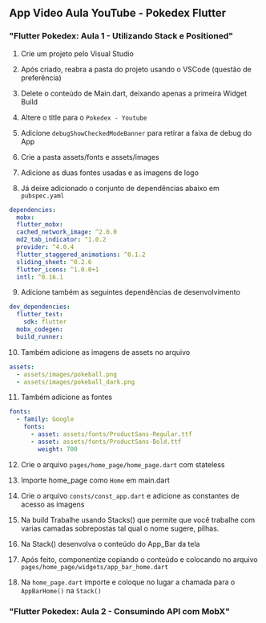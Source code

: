 ## App Video Aula YouTube - Pokedex Flutter

### "Flutter Pokedex: Aula 1 - Utilizando Stack e Positioned"

1. Crie um projeto pelo Visual Studio

2. Após criado, reabra a pasta do projeto usando o VSCode (questão de preferência)

3. Delete o conteúdo de Main.dart, deixando apenas a primeira Widget Build

4. Altere o title para o `Pokedex - Youtube`

5. Adicione `debugShowCheckedModeBanner` para retirar a faixa de debug do App

6. Crie a pasta assets/fonts e assets/images

7. Adicione as duas fontes usadas e as imagens de logo

8. Já deixe adicionado o conjunto de dependências abaixo em `pubspec.yaml`

```yaml
dependencies:
  mobx:
  flutter_mobx:
  cached_network_image: ^2.0.0
  md2_tab_indicator: ^1.0.2
  provider: ^4.0.4
  flutter_staggered_animations: ^0.1.2
  sliding_sheet: ^0.2.6
  flutter_icons: ^1.0.0+1
  intl: ^0.16.1
```

9. Adicione também as seguintes dependências de desenvolvimento

```yaml
dev_dependencies:
  flutter_test:
    sdk: flutter
  mobx_codegen:
  build_runner:
```

10. Também adicione as imagens de assets no arquivo

```yaml
assets:
  - assets/images/pokeball.png
  - assets/images/pokeball_dark.png
```

11. Também adicione as fontes

```yaml
fonts:
  - family: Google
    fonts:
      - asset: assets/fonts/ProductSans-Regular.ttf
      - asset: assets/fonts/ProductSans-Bold.ttf
        weight: 700
```

12. Crie o arquivo `pages/home_page/home_page.dart` com stateless

13. Importe home_page como `Home` em main.dart

14. Crie o arquivo `consts/const_app.dart` e adicione as constantes de acesso as imagens

15. Na build Trabalhe usando Stacks() que permite que você trabalhe com varias camadas sobrepostas
    tal qual o nome sugere, pilhas.

16. Na Stack() desenvolva o conteúdo do App_Bar da tela

17. Após feito, componentize copiando o conteúdo e colocando no arquivo
    `pages/home_page/widgets/app_bar_home.dart`

18. Na `home_page.dart` importe e coloque no lugar a chamada para o `AppBarHome()` na `Stack()`

### "Flutter Pokedex: Aula 2 - Consumindo API com MobX"
